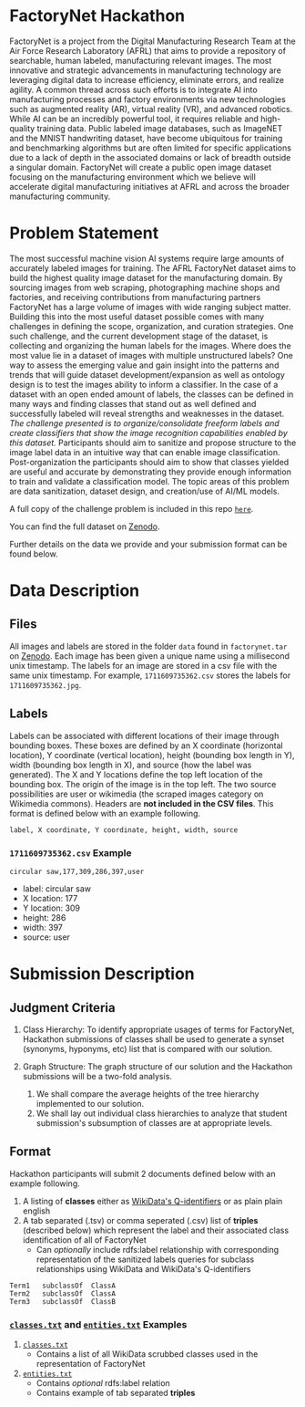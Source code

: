 # FactoryNet Hackathon

FactoryNet is a project from the Digital Manufacturing Research Team at the Air Force Research Laboratory (AFRL) that aims to provide a repository of searchable, human labeled, manufacturing relevant images. The most innovative and strategic advancements in manufacturing technology are leveraging digital data to increase efficiency, eliminate errors, and realize agility. A common thread across such efforts is to integrate AI into manufacturing processes and factory environments via new technologies such as augmented reality (AR), virtual reality (VR), and advanced robotics. While AI can be an incredibly powerful tool, it requires reliable and high-quality training data. Public labeled image databases, such as ImageNET and the MNIST handwriting dataset, have become ubiquitous for training and benchmarking algorithms but are often limited for specific applications due to a lack of depth in the associated domains or lack of breadth outside a singular domain. FactoryNet will create a public open image dataset focusing on the manufacturing environment which we believe will accelerate digital manufacturing initiatives at AFRL and across the broader manufacturing community.

# Problem Statement

The most successful machine vision AI systems require large amounts of accurately labeled images for training. The AFRL FactoryNet dataset aims to build the highest quality image dataset for the manufacturing domain. By sourcing images from web scraping, photographing machine shops and factories, and receiving contributions from manufacturing partners FactoryNet has a large volume of images with wide ranging subject matter. Building this into the most useful dataset possible comes with many challenges in defining the scope, organization, and curation strategies. One such challenge, and the current development stage of the dataset, is collecting and organizing the human labels for the images. Where does the most value lie in a dataset of images with multiple unstructured labels? One way to assess the emerging value and gain insight into the patterns and trends that will guide dataset development/expansion as well as ontology design is to test the images ability to inform a classifier. In the case of a dataset with an open ended amount of labels, the classes can be defined in many ways and finding classes that stand out as well defined and successfully labeled will reveal strengths and weaknesses in the dataset. *The challenge presented is to organize/consolidate freeform labels and create classifiers that show the image recognition capabilities enabled by this dataset.* Participants should aim to sanitize and propose structure to the image label data in an intuitive way that can enable image classification. Post-organization the participants should aim to show that classes yielded are useful and accurate by demonstrating they provide enough information to train and validate a classification model. The topic areas of this problem are data sanitization, dataset design, and creation/use of AI/ML models.

A full copy of the challenge problem is included in this repo [`here`](ChallengeProblem.pdf).

You can find the full dataset on [Zenodo](https://zenodo.org/records/13332887).

Further details on the data we provide and your submission format can be found below.

# Data Description

## Files

All images and labels are stored in the folder `data` found in `factorynet.tar` on [Zenodo](https://zenodo.org/records/13332887). Each image has been given a unique name using a millisecond unix timestamp. The labels for an image are stored in a csv file with the same unix timestamp. For example, `1711609735362.csv` stores the labels for `1711609735362.jpg`.

## Labels

Labels can be associated with different locations of their image through bounding boxes. These boxes are defined by an X coordinate (horizontal location), Y coordinate (vertical location), height (bounding box length in Y), width (bounding box length in X), and source (how the label was generated). The X and Y locations define the top left location of the bounding box. The origin of the image is in the top left. The two source possibilities are user or wikimedia (the scraped images category on Wikimedia commons). Headers are **not included in the CSV files**. This format is defined below with an example following.

```
label, X coordinate, Y coordinate, height, width, source
```

### `1711609735362.csv` Example

```
circular saw,177,309,286,397,user
```

* label: circular saw
* X location: 177
* Y location: 309
* height: 286
* width: 397
* source: user

# Submission Description

## Judgment Criteria

1. Class Hierarchy: To identify appropriate usages of terms for FactoryNet, Hackathon submissions of classes shall be used to generate a synset (synonyms, hyponyms, etc) list that is compared with our solution.

1. Graph Structure: The graph structure of our solution and the Hackathon submissions will be a two-fold analysis.
    1. We shall compare the average heights of the tree hierarchy implemented to our solution.
    1. We shall lay out individual class hierarchies to analyze that student submission's subsumption of classes are at appropriate levels.

## Format

Hackathon participants will submit 2 documents defined below with an example following.

1. A listing of **classes** either as [WikiData's Q-identifiers](https://www.wikidata.org/wiki/Wikidata:Identifiers) or as plain plain english
1. A tab separated (.tsv) or comma seperated (.csv) list of **triples** (described below) which represent the label and their associated class identification of all of FactoryNet
    * Can *optionally* include rdfs:label relationship with corresponding representation of the sanitized labels queries for subclass relationships using WikiData and WikiData's Q-identifiers

```
Term1	subclassOf	ClassA
Term2	subclassOf	ClassA
Term3	subclassOf	ClassB
```

### [`classes.txt`](submission/classes.txt) and [`entities.txt`](submission/entities.txt) Examples

1. [`classes.txt`](submission/classes.txt)
    * Contains a list of all WikiData scrubbed classes used in the representation of FactoryNet
1. [`entities.txt`](submission/entities.txt)
    * Contains *optional* rdfs:label relation
    * Contains example of tab separated **triples**
